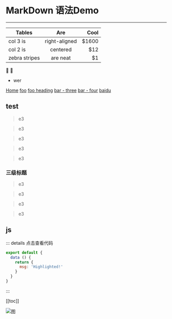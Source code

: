 # MarkDown 语法Demo
***

| Tables        | Are           | Cool  |
| ------------- |:-------------:| -----:|
| col 3 is      | right-aligned | $1600 |
| col 2 is      | centered      |   $12 |
| zebra stripes | are neat      |    $1 |

:tada: :100:

* wer

[Home](/) <!-- 跳转到根部的 README.md -->
[foo](/views/) <!-- 跳转到 foo 文件夹的 index.html -->
[foo heading](./#heading) <!-- 跳转到 foo/index.html 的特定标题位置 -->
[bar - three](../bar/three.md) <!-- 具体文件可以使用 .md 结尾（推荐） -->
[bar - four](../bar/four.html) <!-- 也可以用 .html -->
[baidu](https://www.baidu.com)

## test
>e3

>e3

>e3

>e3

>e3
### 三级标题
>e3

>e3

>e3

>e3

## js

::: details 点击查看代码
``` js {4}
export default {
  data () {
    return {
      msg: 'Highlighted!'
    }
  }
}
```
:::

[[toc]]


<!-- ![An image](./imgs/oop.jpg) -->
<!-- <img :src="$withBase('/imgs/oop.jpg')"> -->
![图](@imgs/oop.jpg)